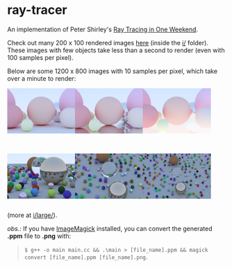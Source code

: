 # ray-tracer
An implementation of Peter Shirley's [Ray Tracing in One Weekend](http://www.realtimerendering.com/raytracing/Ray%20Tracing%20in%20a%20Weekend.pdf).

Check out many 200 x 100 rendered images [here](https://github.com/laurelkeys/ray-tracer/blob/master/i/README.md) (inside the [i/](https://github.com/laurelkeys/ray-tracer/blob/master/i/) folder).
These images with few objects take less than a second to render (even with 100 samples per pixel).

Below are some 1200 x 800 images with 10 samples per pixel, which take over a minute to render:

<img align="left" src="https://raw.githubusercontent.com/laurelkeys/ray-tracer/master/i/large/wiki.png" width="31%"/><img align="left" src="https://raw.githubusercontent.com/laurelkeys/ray-tracer/master/i/large/wiki_metal_ground.png" width="31%"/><img align="left" src="https://raw.githubusercontent.com/laurelkeys/ray-tracer/master/i/large/wiki_glass_ground.png" width="31%"/>
<br><br><br><br><br><br><br><br>

<img align="left" src="https://raw.githubusercontent.com/laurelkeys/ray-tracer/master/i/large/random_scene_10xAA_fixed_cam_large.png" width="31%"/><img align="left" src="https://raw.githubusercontent.com/laurelkeys/ray-tracer/master/i/large/random_scene_10xAA_y10_large.png" width="31%"/><img align="left" src="https://raw.githubusercontent.com/laurelkeys/ray-tracer/master/i/large/random_scene_10xAA_y18_x18_fixed_dof_large.png" width="31%"/>
<br><br><br><br><br><br><br>

(more at [i/large/](https://github.com/laurelkeys/ray-tracer/blob/master/i/large/)).

*obs.:* If you have [ImageMagick](https://imagemagick.org/script/convert.php) installed, you can convert the generated **.ppm** file to **.png** with: 

> `$ g++ -o main main.cc && .\main > [file_name].ppm && magick convert [file_name].ppm [file_name].png`.
